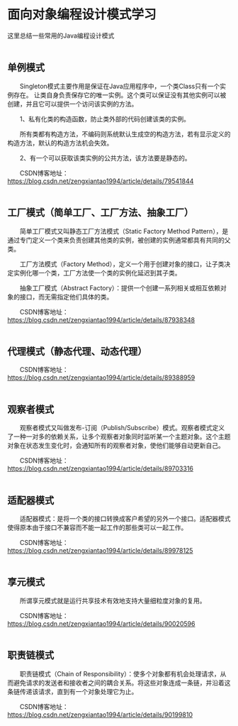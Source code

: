 # 面向对象编程设计模式学习
这里总结一些常用的Java编程设计模式
<br/>
<br/>

## 单例模式
&emsp;&emsp;Singleton模式主要作用是保证在Java应用程序中，一个类Class只有一个实例存在。 让类自身负责保存它的唯一实例。这个类可以保证没有其他实例可以被创建，并且它可以提供一个访问该实例的方法。

&emsp;&emsp;1、私有化类的构造函数，防止类外部的代码创建该类的实例。</font>

&emsp;&emsp;所有类都有构造方法，不编码则系统默认生成空的构造方法，若有显示定义的构造方法，默认的构造方法机会失效。

&emsp;&emsp;2、有一个可以获取该类实例的公共方法，该方法要是静态的。</font>

&emsp;&emsp;CSDN博客地址：https://blog.csdn.net/zengxiantao1994/article/details/79541844
<br/>
<br/>

## 工厂模式（简单工厂、工厂方法、抽象工厂）
&emsp;&emsp;简单工厂模式又叫静态工厂方法模式（Static Factory Method Pattern），是通过专门定义一个类来负责创建其他类的实例，被创建的实例通常都具有共同的父类。

&emsp;&emsp;工厂方法模式（Factory Method），定义一个用于创建对象的接口，让子类决定实例化哪一个类，工厂方法使一个类的实例化延迟到其子类。

&emsp;&emsp;抽象工厂模式（Abstract Factory）：提供一个创建一系列相关或相互依赖对象的接口，而无需指定他们具体的类。

&emsp;&emsp;CSDN博客地址：https://blog.csdn.net/zengxiantao1994/article/details/87938348
<br/>
<br/>

## 代理模式（静态代理、动态代理）

&emsp;&emsp;CSDN博客地址：https://blog.csdn.net/zengxiantao1994/article/details/89388959
<br/>
<br/>

## 观察者模式
&emsp;&emsp;观察者模式又叫做发布-订阅（Publish/Subscribe）模式。观察者模式定义了一种一对多的依赖关系，让多个观察者对象同时监听某一个主题对象。这个主题对象在状态发生变化时，会通知所有的观察者对象，使他们能够自动更新自己。

&emsp;&emsp;CSDN博客地址：https://blog.csdn.net/zengxiantao1994/article/details/89703316
<br/>
<br/>

## 适配器模式
&emsp;&emsp;适配器模式：是将一个类的接口转换成客户希望的另外一个接口。适配器模式使得原本由于接口不兼容而不能一起工作的那些类可以一起工作。

&emsp;&emsp;CSDN博客地址：https://blog.csdn.net/zengxiantao1994/article/details/89978125
<br/>
<br/>

## 享元模式
&emsp;&emsp;所谓享元模式就是运行共享技术有效地支持大量细粒度对象的复用。

&emsp;&emsp;CSDN博客地址：https://blog.csdn.net/zengxiantao1994/article/details/90020596
<br/>
<br/>

## 职责链模式
&emsp;&emsp;职责链模式（Chain of Responsibility）：使多个对象都有机会处理请求，从而避免请求的发送者和接收者之间的耦合关系。将这些对象连成一条链，并沿着这条链传递该请求，直到有一个对象处理它为止。

&emsp;&emsp;CSDN博客地址：https://blog.csdn.net/zengxiantao1994/article/details/90199810
